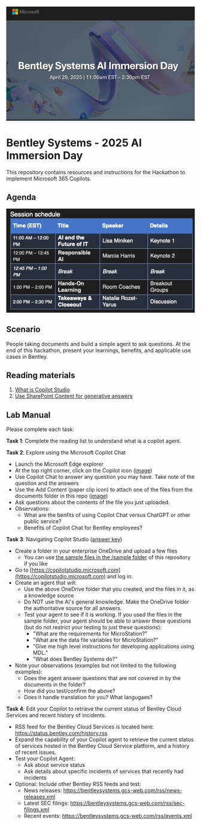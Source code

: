 ![Microsoft](images/banner.png)
# Bentley Systems - 2025 AI Immersion Day
This repository contains resources and instructions for the Hackathon to implement Microsoft 365 Copilots.

## Agenda
![schedule](images/schedule.png)

## Scenario
People taking documents and build a simple agent to ask questions. 
At the end of this hackathon, present your learnings, benefits, and applicable use cases in Bentley.

## Reading materials
1. [What is Copilot Studio](https://learn.microsoft.com/en-us/microsoft-copilot-studio/fundamentals-what-is-copilot-studio)
1. [Use SharePoint Content for generative answers](https://learn.microsoft.com/en-us/microsoft-copilot-studio/nlu-generative-answers-sharepoint-onedrive)

## Lab Manual
Please complete each task:

**Task 1**: Complete the reading list to understand what is a copilot agent.

**Task 2**: Explore using the Microsoft Copilot Chat
- Launch the Microsoft Edge explorer
- At the top right corner, click on the Copilot icon ([image](images/CopilotChat.png))
- Use Copilot Chat to answer any question you may have. Take note of the question and the answers
- Use the Add Content (paper clip icon) to attach one of the files from the documents folder in this repo ([image](images/AttachFile.png))
- Ask questions about the contents of the file you just uploaded.
- Observations:
   - What are the benfits of using Copilot Chat versus ChatGPT or other public service?
   - Benefits of Copilot Chat for Bentley employees?

**Task 3**: Navigating Copilot Studio ([answer key](answerkey.md))
- Create a folder in your enterprise OneDrive and upload a few files
   - You can use [the sample files in the /sample folder](documents/) of this repository if you like
- Go to [https://copilotstudio.microsoft.com](https://copilotstudio.microsoft.com) and log in.
- Create an agent that will:
   - Use the above OneDrive folder that you created, and the files in it, as a knowledge source
   - Do NOT use the AI's general knowledge. Make the OneDrive folder the authoritative source for all answers.
   - Test your agent to see if it is working. If you used the files in the sample folder, your agent should be able to answer these questions (but do not restrict your testing to just these questions):
      - "What are the requirements for MicroStation?"
      - "What are the data file variables for MicroStation?"
      - "Give me high level instructions for developing applications using MDL."
      - "What does Bentley Systems do?"
- Note your observations (examples but not limited to the following examples):
   - Does the agent answer questions that are not covered in by the documents in the folder?
   - How did you test/confirm the above?
   - Does it handle translation for you? What langugaes?

**Task 4**: Edit your Copilot to retrieve the current status of Bentley Cloud Services and recent history of incidents.
- RSS feed for the Bentley Cloud Services is located here: https://status.bentley.com/history.rss
- Expand the capability of your Copilot agent to retrieve the current status of services hosted in the Bentley Cloud Service platform, and a history of recent issues.
- Test your Copilot Agent:
   - Ask about service status
   - Ask details about specific incidents of services that recently had incidents
- Optional: Include other Bentley RSS feeds and test:
   - News releases: https://bentleysystems.gcs-web.com/rss/news-releases.xml
   - Latest SEC filings: https://bentleysystems.gcs-web.com/rss/sec-filings.xml
   - Recent events: https://bentleysystems.gcs-web.com/rss/events.xml




